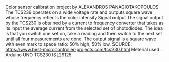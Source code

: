 
 Color sensor calibration project by ALEXANDROS PANAGIOTAKOPOULOS
 The TCS239 operates on a wide voltage rate and outputs square wave whose frequency reflects the color intensity
 Signal output
The signal output by the TCS230 is obtained by a current to frequency converter that takes as its input the average current from the selected set of photodiodes. 
The idea is that you switch one set on, take a reading and then switch to the next set until all four measurements are done. 
The output signal is a square wave with even mark to space ratio: 50% high, 50% low.
SOURCE: https://www.best-microcontroller-projects.com/tcs230.html
 Meterial used : Arduino UNO
                 TCS230
                 ISL29125
